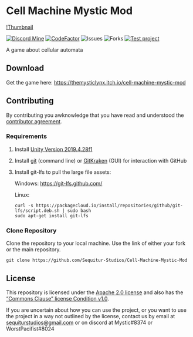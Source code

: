# Cell Machine Mystic Mod

[!Thumbnail](https://media.discordapp.net/attachments/860107109781078026/865091827174735922/unknown.png?width=440&height=325)

[![Discord Mine](https://img.shields.io/discord/791818283867045941?label=chat&logo=discord&logoColor=white)](https://discord.gg/AcPpgxctAE)
[![CodeFactor](https://www.codefactor.io/repository/github/sequitur-studios/cell-machine-mystic-mod/badge)](https://www.codefactor.io/repository/github/sequitur-studios/cell-machine-mystic-mod)
![Issues](https://img.shields.io/github/issues/Sequitur-Studios/Cell-Machine-Mystic-Mod)
![Forks](https://img.shields.io/github/forks/Sequitur-Studios/Cell-Machine-Mystic-Mod)
[![Test project](https://github.com/Sequitur-Studios/Cell-Machine-Mystic-Mod/actions/workflows/tests.yml/badge.svg)](https://github.com/Sequitur-Studios/Cell-Machine-Mystic-Mod/actions/workflows/tests.yml)

A game about cellular automata

## Download

Get the game here: https://themysticlynx.itch.io/cell-machine-mystic-mod

## Contributing

By contributing you awknowledge that you have read and understood the [contributor agreement](https://github.com/Sequitur-Studios/Cell-Machine-Mystic-Mod/blob/master/.github/CONTRIBUTING.md).

### Requirements

1. Install [Unity Version 2019.4.28f1](https://unity3d.com/de/unity/qa/lts-releases)
2. Install [git](https://git-scm.com/) (command line) or [GitKraken](https://www.gitkraken.com/) (GUI) for interaction with GitHub
3. Install git-lfs to pull the large file assets:

    Windows: https://git-lfs.github.com/
    
    Linux:
    ```
    curl -s https://packagecloud.io/install/repositories/github/git-lfs/script.deb.sh | sudo bash
    sudo apt-get install git-lfs
    ```

### Clone Repository

Clone the repository to your local machine. Use the link of either your fork or the main repository.
```
git clone https://github.com/Sequitur-Studios/Cell-Machine-Mystic-Mod
```

## License

This repository is licensed under the [Apache 2.0 license](https://github.com/jjblock21/Cell-Machine-Mystic-Mod/blob/master/LICENSE) and also has the [“Commons Clause” license Condition v1.0](https://github.com/jjblock21/Cell-Machine-Mystic-Mod/blob/master/Commons%20Clause%20License).

If you are uncertain about how you can use the project, or you want to use the project in a way not outlined by the license, contact us by email at sequiturstudios@gmail.com or on discord at Mystic#8374 or WorstPacifist#8024
